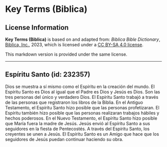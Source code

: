 # Key Terms (Biblica)

## License Information

**Key Terms (Biblica)** is based on and adapted from: _Biblica Bible Dictionary_, [Biblica, Inc.](https://www.biblica.com/), 2023, which is licensed under a [CC BY-SA 4.0 license](https://creativecommons.org/licenses/by-sa/4.0/legalcode.en).

This markdown version is provided under the same license.



--------------------------------

## Espíritu Santo (id: 232357)

Dios se muestra a sí mismo como el Espíritu en la creación del mundo. El Espíritu Santo es Dios al igual que el Padre es Dios y Jesús es Dios. Son las tres personas del único y verdadero Dios. El Espíritu Santo trabajó a través de las personas que registraron los libros de la Biblia. En el Antiguo Testamento, el Espíritu Santo hizo posible que las personas profetizaran. El Espíritu también hizo posible que las personas realizaran trabajos hábiles y hechos poderosos. En el Nuevo Testamento, el Espíritu Santo hizo posible que María fuera la madre de Jesús. Jesús envió al Espíritu Santo a sus seguidores en la fiesta de Pentecostés. A través del Espíritu Santo, los creyentes se unen a Jesús. El Espíritu Santo es un Amigo que hace que los seguidores de Jesús puedan continuar haciendo su obra.


